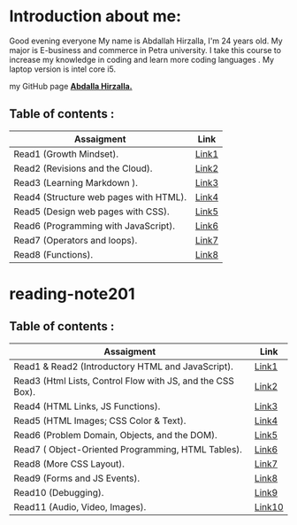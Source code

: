 # Introduction about me:
Good evening everyone
My name is Abdallah Hirzalla, I'm 24 years old.
My major is E-business and commerce in Petra university.
I take this course to increase my knowledge in coding and learn more coding languages .
My laptop version is intel core i5.

my GitHub page **[Abdalla Hirzalla.](https://github.com/Abdalla-Hirzalla)**

## Table of contents :

Assaigment|Link
----------|-----
Read1 (Growth Mindset).  |[Link1](102/read1.md)
Read2 (Revisions and the Cloud).     |[Link2](102/read2.md)
Read3 (Learning Markdown ).|[Link3](102/read3.md)
Read4 (Structure web pages with HTML).| [Link4](102/read4.md)
Read5 (Design web pages with CSS).|[Link5](102/read5.md)
Read6 (Programming with JavaScript).|[Link6](102/read6.md)
Read7 (Operators and loops).|[Link7](102/read7.md)
Read8 (Functions). | [Link8](102/read8.md)


# reading-note201

## Table of contents :

Assaigment|Link
----------|-----
Read1 & Read2 (Introductory HTML and JavaScript).|[Link1](201/read.md)
Read3 (Html Lists, Control Flow with JS, and the CSS Box).|[Link2](201/read2.md)
Read4 (HTML Links, JS Functions).|[Link3](201/read3.md)
Read5 (HTML Images; CSS Color & Text).|[Link4](201/read4.md)
Read6 (Problem Domain, Objects, and the DOM).|[Link5](201/read5.md)
Read7 ( Object-Oriented Programming, HTML Tables).|[Link6](201/read6.md)
Read8 (More CSS Layout).|[Link7](201/read7.md)
Read9 (Forms and JS Events).|[Link8](201/read8.md)
Read10 (Debugging).|[Link9](201/read9.md)
Read11 (Audio, Video, Images).|[Link10](201/read10.md)

